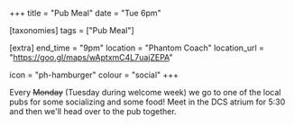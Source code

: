 +++
title = "Pub Meal"
date = "Tue 6pm"

[taxonomies]
tags = ["Pub Meal"]

[extra]
end_time = "9pm"
location = "Phantom Coach"
location_url = "https://goo.gl/maps/wAptxmC4L7uajZEPA"

icon = "ph-hamburger"
colour = "social"
+++

Every ~~Monday~~ (Tuesday during welcome week) we go to one of the local pubs for some socializing and some food! Meet in the DCS atrium for 5:30 and then we'll head over to the pub together.
